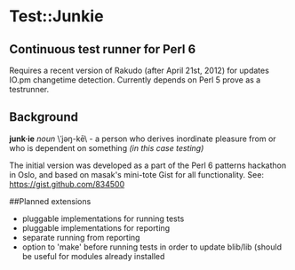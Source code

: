 # Test::Junkie

## Continuous test runner for Perl 6
Requires a recent version of Rakudo (after April 21st, 2012) for updates IO.pm
changetime detection. Currently depends on Perl 5 prove as a testrunner.

## Background
**junk·ie** *noun* \ˈjəŋ-kē\ - a person who derives inordinate pleasure from or who is dependent on something *(in this case testing)*

The initial version was developed as a part of the Perl 6 patterns hackathon in Oslo, and based on masak's mini-tote Gist for all functionality. See: https://gist.github.com/834500

##Planned extensions

- pluggable implementations for running tests
- pluggable implementations for reporting 
- separate running from reporting
- option to 'make' before running tests in order to update blib/lib (should be useful for modules already installed
